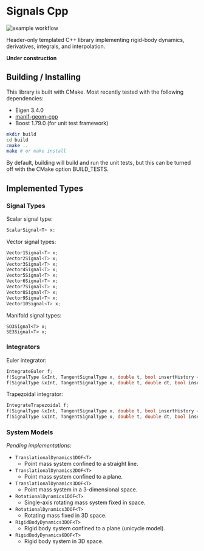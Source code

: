 # Signals Cpp

![example workflow](https://github.com/goromal/signals-cpp/actions/workflows/test.yml/badge.svg)

Header-only templated C++ library implementing rigid-body dynamics, derivatives, integrals, and interpolation.

**Under construction**

## Building / Installing

This library is built with CMake. Most recently tested with the following dependencies:

- Eigen 3.4.0
- [manif-geom-cpp](https://github.com/goromal/manif-geom-cpp)
- Boost 1.79.0 (for unit test framework)

```bash
mkdir build
cd build
cmake ..
make # or make install
```

By default, building will build and run the unit tests, but this can be turned off with the CMake option BUILD_TESTS.

## Implemented Types

### Signal Types

Scalar signal type:

```cpp
ScalarSignal<T> x;
```

Vector signal types:

```cpp
Vector1Signal<T> x;
Vector2Signal<T> x;
Vector3Signal<T> x;
Vector4Signal<T> x;
Vector5Signal<T> x;
Vector6Signal<T> x;
Vector7Signal<T> x;
Vector8Signal<T> x;
Vector9Signal<T> x;
Vector10Signal<T> x;
```

Manifold signal types:

```
SO3Signal<T> x;
SE3Signal<T> x;
```

### Integrators

Euler integrator:

```cpp
IntegrateEuler f;
f(SignalType &xInt, TangentSignalType x, double t, bool insertHistory = false);
f(SignalType &xInt, TangentSignalType x, double t, double dt, bool insertHistory = false);
```

Trapezoidal integrator:

```cpp
IntegrateTrapezoidal f;
f(SignalType &xInt, TangentSignalType x, double t, bool insertHistory = false);
f(SignalType &xInt, TangentSignalType x, double t, double dt, bool insertHistory = false);
```

### System Models

*Pending implementations:*

- `TranslationalDynamics1DOF<T>`
  - Point mass system confined to a straight line.
- `TranslationalDynamics2DOF<T>`
  - Point mass system confined to a plane.
- `TranslationalDynamics3DOF<T>`
  - Point mass system in a 3-dimensional space.
- `RotationalDynamics1DOF<T>`
  - Single-axis rotating mass system fixed in space.
- `RotationalDynamics3DOF<T>`
  - Rotating mass fixed in 3D space.
- `RigidBodyDynamics3DOF<T>`
  - Rigid body system confined to a plane (unicycle model).
- `RigidBodyDynamics6DOF<T>`
  - Rigid body system in 3D space.
